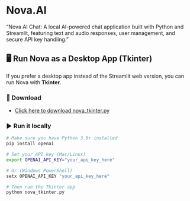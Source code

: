 # Nova.AI
“Nova AI Chat: A local AI-powered chat application built with Python and Streamlit, featuring text and audio responses, user management, and secure API key handling.”
## 🖥️ Run Nova as a Desktop App (Tkinter)

If you prefer a desktop app instead of the Streamlit web version, you can run Nova with **Tkinter**.

### 🔽 Download
- [Click here to download nova_tkinter.py](https://github.com/YOUR-USERNAME/YOUR-REPO/raw/main/nova_tkinter.py)

### ▶️ Run it locally
```bash
# Make sure you have Python 3.9+ installed
pip install openai

# Set your API key (Mac/Linux)
export OPENAI_API_KEY="your_api_key_here"

# Or (Windows PowerShell)
setx OPENAI_API_KEY "your_api_key_here"

# Then run the Tkinter app
python nova_tkinter.py
